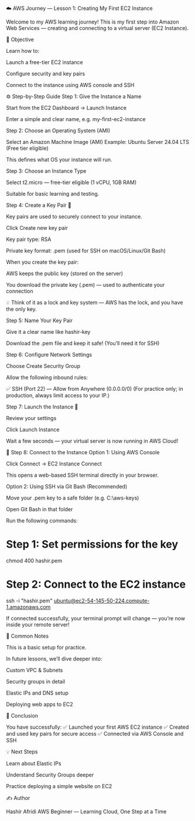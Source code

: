 ☁️ AWS Journey — Lesson 1: Creating My First EC2 Instance

Welcome to my AWS learning journey!
This is my first step into Amazon Web Services — creating and connecting to a virtual server (EC2 Instance).

🧠 Objective

Learn how to:

Launch a free-tier EC2 instance

Configure security and key pairs

Connect to the instance using AWS console and SSH

⚙️ Step-by-Step Guide
Step 1: Give the Instance a Name

Start from the EC2 Dashboard → Launch Instance

Enter a simple and clear name, e.g. my-first-ec2-instance

Step 2: Choose an Operating System (AMI)

Select an Amazon Machine Image (AMI)
Example: Ubuntu Server 24.04 LTS (Free tier eligible)

This defines what OS your instance will run.

Step 3: Choose an Instance Type

Select t2.micro — free-tier eligible (1 vCPU, 1GB RAM)

Suitable for basic learning and testing.

Step 4: Create a Key Pair 🔑

Key pairs are used to securely connect to your instance.

Click Create new key pair

Key pair type: RSA

Private key format: .pem (used for SSH on macOS/Linux/Git Bash)

When you create the key pair:

AWS keeps the public key (stored on the server)

You download the private key (.pem) — used to authenticate your connection

💡 Think of it as a lock and key system — AWS has the lock, and you have the only key.

Step 5: Name Your Key Pair

Give it a clear name like hashir-key

Download the .pem file and keep it safe! (You’ll need it for SSH)

Step 6: Configure Network Settings

Choose Create Security Group

Allow the following inbound rules:

✅ SSH (Port 22) — Allow from Anywhere (0.0.0.0/0)
(For practice only; in production, always limit access to your IP.)

Step 7: Launch the Instance 🚀

Review your settings

Click Launch Instance

Wait a few seconds — your virtual server is now running in AWS Cloud!

🔗 Step 8: Connect to the Instance
Option 1: Using AWS Console

Click Connect → EC2 Instance Connect

This opens a web-based SSH terminal directly in your browser.

Option 2: Using SSH via Git Bash (Recommended)

Move your .pem key to a safe folder (e.g. C:\aws-keys)

Open Git Bash in that folder

Run the following commands:

# Step 1: Set permissions for the key
chmod 400 hashir.pem

# Step 2: Connect to the EC2 instance
ssh -i "hashir.pem" ubuntu@ec2-54-145-50-224.compute-1.amazonaws.com


If connected successfully, your terminal prompt will change — you’re now inside your remote server!

🧩 Common Notes

This is a basic setup for practice.

In future lessons, we’ll dive deeper into:

Custom VPC & Subnets

Security groups in detail

Elastic IPs and DNS setup

Deploying web apps to EC2

🏁 Conclusion

You have successfully:
✅ Launched your first AWS EC2 instance
✅ Created and used key pairs for secure access
✅ Connected via AWS Console and SSH

💡 Next Steps

Learn about Elastic IPs

Understand Security Groups deeper

Practice deploying a simple website on EC2

✍️ Author

Hashir Afridi
AWS Beginner — Learning Cloud, One Step at a Time
